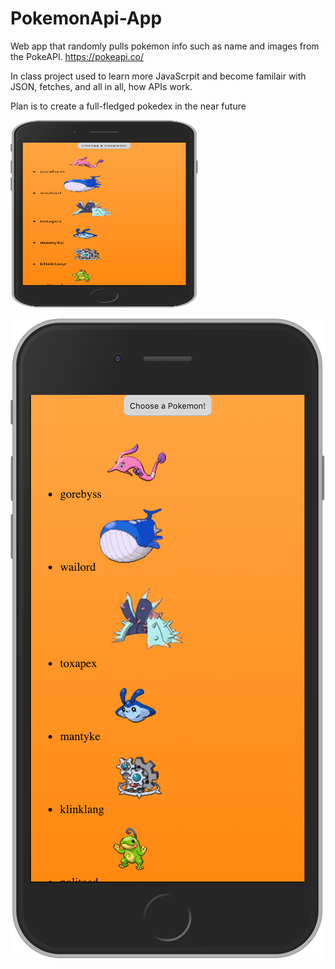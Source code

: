# PokemonApi-App
Web app that randomly pulls pokemon info such as name and images from the PokeAPI. https://pokeapi.co/


In class project used to learn more JavaScrpit and become familair with JSON, fetches, and all in all, how APIs work.

Plan is to create a full-fledged pokedex in the near future 





<img src="/readme_images/pokemonapi.png" alt="Pokemon site pic" height="300" width="300">

![pokemonapi](/readme_images/pokemonapi.png)


